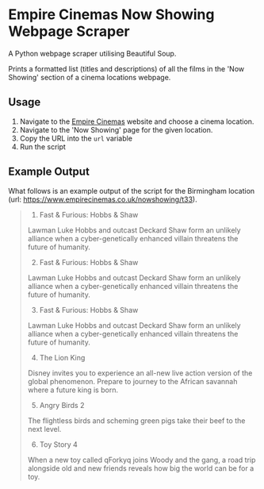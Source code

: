 # Empire Cinemas Now Showing Webpage Scraper
A Python webpage scraper utilising Beautiful Soup.

Prints a formatted list (titles and descriptions) of all the films in the 'Now Showing' section of a cinema locations webpage.

## Usage
1. Navigate to the [Empire Cinemas](https://www.empirecinemas.co.uk/) website and choose a cinema location.
2. Navigate to the 'Now Showing' page for the given location.
3. Copy the URL into the `url` variable
4. Run the script

## Example Output
What follows is an example output of the script for the Birmingham location (url: https://www.empirecinemas.co.uk/nowshowing/t33).

>1) Fast & Furious: Hobbs & Shaw
>
>Lawman Luke Hobbs and outcast Deckard Shaw form an unlikely alliance when a cyber-genetically enhanced villain threatens the future of humanity. 
>
>2) Fast & Furious: Hobbs & Shaw
>
>Lawman Luke Hobbs and outcast Deckard Shaw form an unlikely alliance when a cyber-genetically enhanced villain threatens the future of humanity. 
>
>3) Fast & Furious: Hobbs & Shaw
>
>Lawman Luke Hobbs and outcast Deckard Shaw form an unlikely alliance when a cyber-genetically enhanced villain threatens the future of humanity. 
>
>4) The Lion King
>
>Disney invites you to experience an all-new live action version of the global phenomenon.  Prepare to journey to the African savannah where a future king is born.
>
>5) Angry Birds 2
>
>The flightless birds and scheming green pigs take their beef to the next level. 
>
>6) Toy Story 4
>
>When a new toy called qForkyq joins Woody and the gang, a road trip alongside old and new friends reveals how big the world can be for a toy. 
